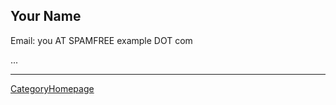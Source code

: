 

## Your Name

Email: you AT SPAMFREE example DOT com 

... 



---

 <a href="/CategoryHomepage">CategoryHomepage</a> 
